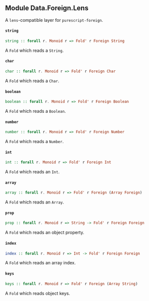 ## Module Data.Foreign.Lens

A `lens`-compatible layer for `purescript-foreign`.

#### `string`

``` purescript
string :: forall r. Monoid r => Fold' r Foreign String
```

A `Fold` which reads a `String`.

#### `char`

``` purescript
char :: forall r. Monoid r => Fold' r Foreign Char
```

A `Fold` which reads a `Char`.

#### `boolean`

``` purescript
boolean :: forall r. Monoid r => Fold' r Foreign Boolean
```

A `Fold` which reads a `Boolean`.

#### `number`

``` purescript
number :: forall r. Monoid r => Fold' r Foreign Number
```

A `Fold` which reads a `Number`.

#### `int`

``` purescript
int :: forall r. Monoid r => Fold' r Foreign Int
```

A `Fold` which reads an `Int`.

#### `array`

``` purescript
array :: forall r. Monoid r => Fold' r Foreign (Array Foreign)
```

A `Fold` which reads an `Array`.

#### `prop`

``` purescript
prop :: forall r. Monoid r => String -> Fold' r Foreign Foreign
```

A `Fold` which reads an object property.

#### `index`

``` purescript
index :: forall r. Monoid r => Int -> Fold' r Foreign Foreign
```

A `Fold` which reads an array index.

#### `keys`

``` purescript
keys :: forall r. Monoid r => Fold' r Foreign (Array String)
```

A `Fold` which reads object keys.


